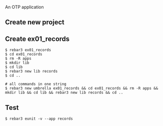 An OTP application

Create new project
----	
Create ex01_records
----	
	$ rebar3 ex01_records
	$ cd ex01_records
	$ rm -R apps
	$ mkdir lib
	$ cd lib
	$ rebar3 new lib records
	$ cd ..
	
	# all commands in one string
	$ rebar3 new umbrella ex01_records && cd ex01_records && rm -R apps && mkdir lib && cd lib && rebar3 new lib records && cd ..

Test
-----
	$ rebar3 eunit -v --app records
	
